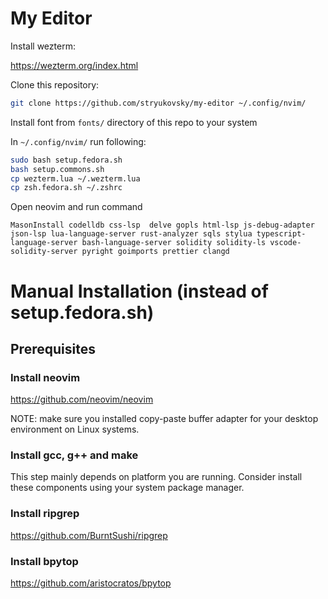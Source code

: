 # My Editor

Install wezterm: 

https://wezterm.org/index.html

Clone this repository:

```sh 
git clone https://github.com/stryukovsky/my-editor ~/.config/nvim/
```

Install font from `fonts/` directory of this repo to your system  

In `~/.config/nvim/` run following:  

```sh
sudo bash setup.fedora.sh
bash setup.commons.sh
cp wezterm.lua ~/.wezterm.lua
cp zsh.fedora.sh ~/.zshrc
```

Open neovim and run command
```
MasonInstall codelldb css-lsp  delve gopls html-lsp js-debug-adapter json-lsp lua-language-server rust-analyzer sqls stylua typescript-language-server bash-language-server solidity solidity-ls vscode-solidity-server pyright goimports prettier clangd
```



# Manual Installation (instead of setup.fedora.sh)

## Prerequisites

### Install neovim  

https://github.com/neovim/neovim  

NOTE: make sure you installed copy-paste buffer adapter for your desktop environment on Linux systems.  

### Install gcc, g++ and make

This step mainly depends on platform you are running. Consider install these components using your system package manager.  

### Install ripgrep

https://github.com/BurntSushi/ripgrep

### Install bpytop

https://github.com/aristocratos/bpytop  

